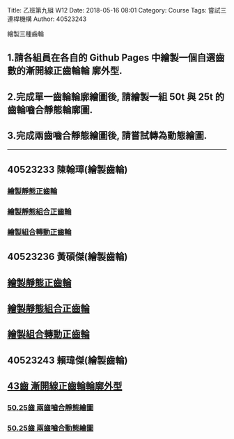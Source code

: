 Title: 乙班第九組 W12
Date: 2018-05-16 08:01
Category: Course
Tags: 嘗試三連桿機構
Author: 40523243




<!-- PELICAN_END_SUMMARY -->


繪製三種齒輪

<!-- 導入 Brython 標準程式庫 -->
<script src="../data/Brython-3.3.1/brython.js"></script>
<script src="../data/Brython-3.3.1/brython_stdlib.js"></script>
  
<!-- 啟動 Brython -->
<script>
window.onload=function(){
// 設定 data/py 為共用程式路徑
brython({debug:1, pythonpath:['./../data/py']});
}
</script>
<canvas id="onegear" width="800" height="600"></canvas>

<!-- 以下製作 button-->
## 1.請各組員在各自的 Github Pages 中繪製一個自選齒數的漸開線正齒輪輪 廓外型.

## 2.完成單一齒輪輪廓繪圖後, 請繪製一組 50t 與 25t 的齒輪嚙合靜態輪廓圖.

## 3.完成兩齒嚙合靜態繪圖後, 請嘗試轉為動態繪圖.

---

## 40523233  陳翰璋\(繪製齒輪\)

### [繪製靜態正齒輪](https://s40523233.github.io/cd2018/blog/hui-zhi-jing-tai-zheng-chi-lun.html)

### [繪製靜態組合正齒輪](https://s40523233.github.io/cd2018/blog/hui-zhi-jing-tai-zu-he-zheng-chi-lun.html)

### [繪製組合轉動正齒輪](https://s40523233.github.io/cd2018/blog/hui-zhi-zu-he-zhuan-dong-zheng-chi-lun.html)

## 40523236  黃碩傑\(繪製齒輪\)

## [繪製靜態正齒輪](https://s40523236.github.io/newcd2018/blog/hui-zhi-jing-tai-zheng-chi-lun.html)

## [繪製靜態組合正齒輪](https://s40523236.github.io/newcd2018/blog/hui-zhi-jing-tai-zu-he-zheng-chi-lun.html)

## [繪製組合轉動正齒輪](https://s40523236.github.io/newcd2018/blog/hui-zhi-zu-he-zhuan-dong-zheng-chi-lun.html)

## 40523243 賴瑋傑\(繪製齒輪\)

## [43齒 漸開線正齒輪輪廓外型](https://s40523243.github.io/cd2018-1/blog/hui-zhi-jing-tai-zheng-chi-lun.html)

### [50.25齒 兩齒嚙合靜態繪圖](https://s40523243.github.io/cd2018-1/blog/hui-zhi-jing-tai-zu-he-zheng-chi-lun.html)

### [50.25齒 兩齒嚙合動態繪圖](https://s40523243.github.io/cd2018-1/blog/hui-zhi-zu-he-zhuan-dong-zheng-chi-lun.html)






